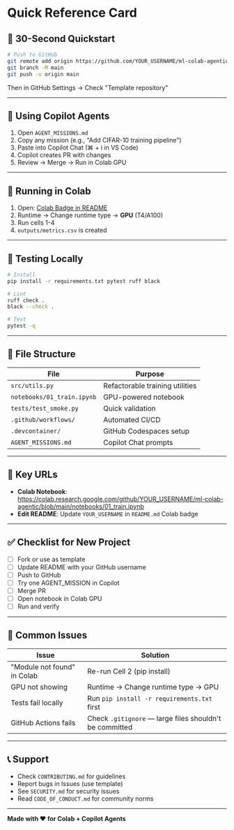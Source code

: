 # Quick Reference Card

## 🏃 30-Second Quickstart

```bash
# Push to GitHub
git remote add origin https://github.com/YOUR_USERNAME/ml-colab-agentic.git
git branch -M main
git push -u origin main
```

Then in GitHub Settings → Check "Template repository"

---

## 🎯 Using Copilot Agents

1. Open `AGENT_MISSIONS.md`
2. Copy any mission (e.g., "Add CIFAR-10 training pipeline")
3. Paste into Copilot Chat (⌘ + i in VS Code)
4. Copilot creates PR with changes
5. Review → Merge → Run in Colab GPU

---

## 📓 Running in Colab

1. Open: [Colab Badge in README](README.md)
2. Runtime → Change runtime type → **GPU** (T4/A100)
3. Run cells 1-4
4. `outputs/metrics.csv` is created

---

## 🧪 Testing Locally

```bash
# Install
pip install -r requirements.txt pytest ruff black

# Lint
ruff check .
black --check .

# Test
pytest -q
```

---

## 📂 File Structure

| File | Purpose |
|------|---------|
| `src/utils.py` | Refactorable training utilities |
| `notebooks/01_train.ipynb` | GPU-powered notebook |
| `tests/test_smoke.py` | Quick validation |
| `.github/workflows/` | Automated CI/CD |
| `.devcontainer/` | GitHub Codespaces setup |
| `AGENT_MISSIONS.md` | Copilot Chat prompts |

---

## 🔗 Key URLs

- **Colab Notebook**: https://colab.research.google.com/github/YOUR_USERNAME/ml-colab-agentic/blob/main/notebooks/01_train.ipynb
- **Edit README**: Update `YOUR_USERNAME` in `README.md` Colab badge

---

## ✅ Checklist for New Project

- [ ] Fork or use as template
- [ ] Update README with your GitHub username
- [ ] Push to GitHub
- [ ] Try one AGENT_MISSION in Copilot
- [ ] Merge PR
- [ ] Open notebook in Colab GPU
- [ ] Run and verify

---

## 🚨 Common Issues

| Issue | Solution |
|-------|----------|
| "Module not found" in Colab | Re-run Cell 2 (pip install) |
| GPU not showing | Runtime → Change runtime type → GPU |
| Tests fail locally | Run `pip install -r requirements.txt` first |
| GitHub Actions fails | Check `.gitignore` — large files shouldn't be committed |

---

## 📞 Support

- Check `CONTRIBUTING.md` for guidelines
- Report bugs in Issues (use template)
- See `SECURITY.md` for security issues
- Read `CODE_OF_CONDUCT.md` for community norms

---

**Made with ❤️ for Colab + Copilot Agents**
